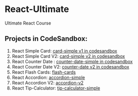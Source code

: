 # React-Ultimate
Ultimate React Course

## Projects in CodeSandbox:
1. React Simple Card: [card-simple v1 in codesandbox](https://codesandbox.io/s/blazing-leftpad-cx722x?file=/src/index.js)
2. React Simple Card V2: [card-simple v2 in codesandbox](https://codesandbox.io/s/card-simple-qclwpm)
3. React Counter Date : [counter-date-simple in codesandbox](https://codesandbox.io/s/counterdate-simple-ncvp9y?file=/src/App.js)
4. React Counter Date V2: [counter-date v2 in codesandbox](https://codesandbox.io/s/counterdate-simple-v2-rq8nq7?file=/src/App.js)
5. React Flash Cards: [flash-cards](https://codesandbox.io/s/flash-cards-vf4rfw?file=/src/App.js)
6. React Accordion: [accordion-simple](https://codesandbox.io/s/accordion-simple-tx2vgs)
7. React Accordion V2: [accordion-v2](https://codesandbox.io/s/accordion-simple-v2-mlcxk2)
8. React Tip-Calculator: [tip-calculator-simple](https://codesandbox.io/s/tip-calculator-clr2k7)
